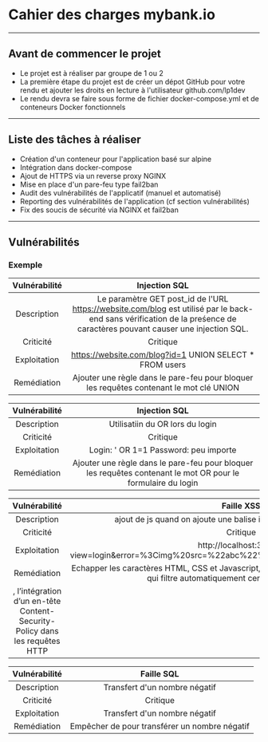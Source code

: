 # Cahier des charges mybank.io

---

## Avant de commencer le projet

- Le projet est à réaliser par groupe de 1 ou 2
- La première étape du projet est de créer un dépot GitHub pour votre rendu et ajouter les droits en lecture à l'utilisateur github.com/lp1dev 
- Le rendu devra se faire sous forme de fichier docker-compose.yml et de conteneurs Docker fonctionnels

---

## Liste des tâches à réaliser

- Création d'un conteneur pour l'application basé sur alpine
- Intégration dans docker-compose
- Ajout de HTTPS via un reverse proxy NGINX
- Mise en place d'un pare-feu type fail2ban
- Audit des vulnérabilités de l'applicatif (manuel et automatisé)
- Reporting des vulnérabilités de l'application (cf section vulnérabilités)
- Fix des soucis de sécurité via NGINX et fail2ban

---

## Vulnérabilités

### Exemple

| Vulnérabilité | Injection SQL |
|:-----:|:------------:|
| Description | Le paramètre GET post_id de l'URL https://website.com/blog est utilisé par le back-end sans vérification de la preśence de caractères pouvant causer une injection SQL. | 
| Criticité | Critique |
| Exploitation | https://website.com/blog?id=1 UNION SELECT * FROM users |
| Remédiation | Ajouter une règle dans le pare-feu pour bloquer les requêtes contenant le mot clé UNION |


| Vulnérabilité | Injection SQL |
|:-----:|:------------:|
| Description | Utilisatiin du OR lors du login | 
| Criticité | Critique |
| Exploitation | Login: ' OR 1=1   Password: peu importe |
| Remédiation | Ajouter une règle dans le pare-feu pour bloquer les requêtes contenant le mot OR pour le formulaire du login |


| Vulnérabilité | Faille XSS|
|:-----:|:------------:|
| Description | ajout de js quand on ajoute une balise img dans l'url avec le onerror | 
| Criticité | Critique |
| Exploitation | http://localhost:3000/?view=login&error=%3Cimg%20src=%22abc%22%20onerror=%22alert(1)%22%20/%3E |
| Remédiation | Echapper les caractères HTML, CSS et Javascript, ajouter dans l'entete X-XSS-Protection qui filtre automatiquement certaines attaques XSS
, l’intégration d’un en-tête Content-Security-Policy dans les requêtes HTTP |


| Vulnérabilité | Faille SQL|
|:-----:|:------------:|
| Description | Transfert d'un nombre négatif | 
| Criticité | Critique |
| Exploitation | Transfert d'un nombre négatif |
| Remédiation | Empêcher de pour transférer un nombre négatif|